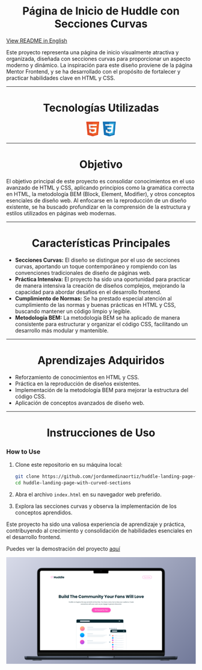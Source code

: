 <h1 align="center">Página de Inicio de Huddle con Secciones Curvas</h1>
<p align="left">
  <a href="README_ES.md" target="_blank">
    View README in English
  </a>
</p>
<p>Este proyecto representa una página de inicio visualmente atractiva y organizada, diseñada con secciones curvas para proporcionar un aspecto moderno y dinámico. La inspiración para este diseño proviene de la página Mentor Frontend, y se ha desarrollado con el propósito de fortalecer y practicar habilidades clave en HTML y CSS.</p>
<hr>

<h1 align="center">Tecnologías Utilizadas</h1>
<div align="center">
  <img src="https://github.com/devicons/devicon/blob/master/icons/html5/html5-original.svg" alt="HTML5" title="HTML5" width="40px">
  <img src="https://github.com/devicons/devicon/blob/master/icons/css3/css3-original.svg" alt="CSS3" title="CSS3" width="40px">
</div>
<hr>

<h1 align="center">Objetivo</h1>
<p>El objetivo principal de este proyecto es consolidar conocimientos en el uso avanzado de HTML y CSS, aplicando principios como la gramática correcta en HTML, la metodología BEM (Block, Element, Modifier), y otros conceptos esenciales de diseño web. Al enfocarse en la reproducción de un diseño existente, se ha buscado profundizar en la comprensión de la estructura y estilos utilizados en páginas web modernas.</p>
<hr>

<h1 align="center">Características Principales</h1>
<ul>
  <li><b>Secciones Curvas:</b> El diseño se distingue por el uso de secciones curvas, aportando un toque contemporáneo y rompiendo con las convenciones tradicionales de diseño de páginas web.</li>
  <li><b>Práctica Intensiva:</b> El proyecto ha sido una oportunidad para practicar de manera intensiva la creación de diseños complejos, mejorando la capacidad para abordar desafíos en el desarrollo frontend.</li>
  <li><b>Cumplimiento de Normas:</b> Se ha prestado especial atención al cumplimiento de las normas y buenas prácticas en HTML y CSS, buscando mantener un código limpio y legible.</li>
  <li><b>Metodología BEM:</b> La metodología BEM se ha aplicado de manera consistente para estructurar y organizar el código CSS, facilitando un desarrollo más modular y mantenible.</li>
</ul>
<hr>

<h1 align="center">Aprendizajes Adquiridos</h1>
<ul>
  <li>Reforzamiento de conocimientos en HTML y CSS.</li>
  <li>Práctica en la reproducción de diseños existentes.</li>
  <li>Implementación de la metodología BEM para mejorar la estructura del código CSS.</li>
  <li>Aplicación de conceptos avanzados de diseño web.</li>
</ul>
<hr>
<h1 align="center">Instrucciones de Uso</h1>

### How to Use

1. Clone este repositorio en su máquina local:

   ```sh
   git clone https://github.com/jordanmedinaortiz/huddle-landing-page-with-curved-sections.git
   cd huddle-landing-page-with-curved-sections
   ```

2. Abra el archivo <code>index.html</code> en su navegador web preferido.

3. Explora las secciones curvas y observa la implementación de los conceptos aprendidos.
   
<p>Este proyecto ha sido una valiosa experiencia de aprendizaje y práctica, contribuyendo al crecimiento y consolidación de habilidades esenciales en el desarrollo frontend.</p>
<p>Puedes ver la demostración del proyecto <a href="https://jordanmedinaortiz.github.io/huddle-landing-page-with-curved-sections/">aquí</a></p>
<img src="huddle-landing-page-with-curved-sections.png" alt="Project Image" title="Project Image" />
